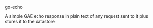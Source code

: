 go-echo

A simple GAE echo response in plain text of any request sent to it plus stores it to the datastore
